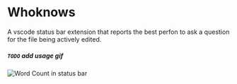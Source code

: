 # Whoknows
 
A vscode status bar extension that reports the best perfon to ask a question for the file being actively edited.

##### `TODO` add usage gif
![Word Count in status bar](images/wordcount.gif)

